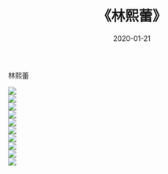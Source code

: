 ﻿---
layout: post
title:  《林熙蕾》
date:   2020-01-21
img: http://img.660000.xyz/Sharelink/壁纸/明星魅力/华人明星/林熙蕾/000.jpg
categories: [美女, 清纯, 唯美]
---

林熙蕾

 ![](http://img.660000.xyz/Sharelink/壁纸/明星魅力/华人明星/林熙蕾/001.jpg) <br>![](http://img.660000.xyz/Sharelink/壁纸/明星魅力/华人明星/林熙蕾/002.jpg) <br>![](http://img.660000.xyz/Sharelink/壁纸/明星魅力/华人明星/林熙蕾/003.jpg) <br>![](http://img.660000.xyz/Sharelink/壁纸/明星魅力/华人明星/林熙蕾/004.jpg) <br>![](http://img.660000.xyz/Sharelink/壁纸/明星魅力/华人明星/林熙蕾/005.jpg) <br>![](http://img.660000.xyz/Sharelink/壁纸/明星魅力/华人明星/林熙蕾/006.jpg) <br>![](http://img.660000.xyz/Sharelink/壁纸/明星魅力/华人明星/林熙蕾/007.jpg) <br>![](http://img.660000.xyz/Sharelink/壁纸/明星魅力/华人明星/林熙蕾/008.jpg) <br>![](http://img.660000.xyz/Sharelink/壁纸/明星魅力/华人明星/林熙蕾/009.jpg) <br>![](http://img.660000.xyz/Sharelink/壁纸/明星魅力/华人明星/林熙蕾/010.jpg) <br>